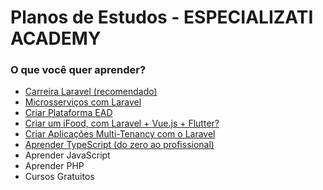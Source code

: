 # Planos de Estudos - ESPECIALIZATI ACADEMY

### O que você quer aprender?

- [Carreira Laravel (recomendado)](/carreira_laravel.md)
- [Microsserviços com Laravel](/microservices.md)
- [Criar Plataforma EAD](/ead_laravel_vue3.md)
- [Criar um iFood, com Laravel + Vue.js + Flutter?](/food.md)
- [Criar Aplicações Multi-Tenancy com o Laravel](/multi-tenant.md)
- [Aprender TypeScript (do zero ao profissional)](/typescript.md)
- Aprender JavaScript
- Aprender PHP
- Cursos Gratuitos
